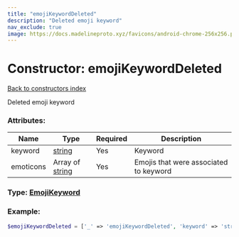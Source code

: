 ```yaml
---
title: "emojiKeywordDeleted"
description: "Deleted emoji keyword"
nav_exclude: true
image: https://docs.madelineproto.xyz/favicons/android-chrome-256x256.png
---
```

# Constructor: emojiKeywordDeleted  
[Back to constructors index](/API_docs/constructors/index.html)



Deleted emoji keyword

### Attributes:

| Name     |    Type       | Required | Description |
|----------|---------------|----------|-------------|
|keyword|[string](/API_docs/types/string.html) | Yes|Keyword|
|emoticons|Array of [string](/API_docs/types/string.html) | Yes|Emojis that were associated to keyword|



### Type: [EmojiKeyword](/API_docs/types/EmojiKeyword.html)


### Example:

```php
$emojiKeywordDeleted = ['_' => 'emojiKeywordDeleted', 'keyword' => 'string', 'emoticons' => ['string', 'string']];
```  
